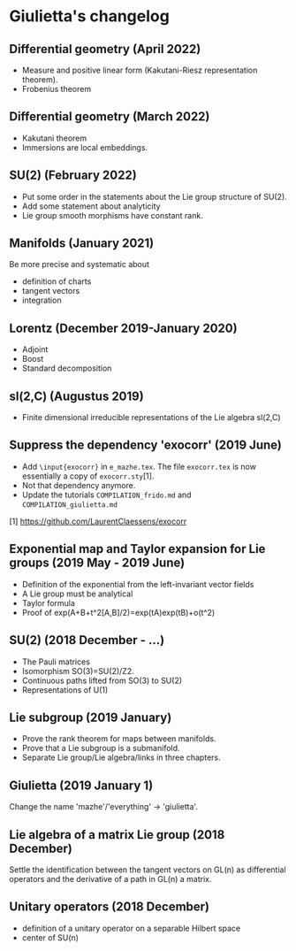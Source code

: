 # Giulietta's changelog

## Differential geometry (April 2022)

- Measure and positive linear form (Kakutani-Riesz representation theorem).
- Frobenius theorem

## Differential geometry (March 2022)

- Kakutani theorem
- Immersions are local embeddings.

## SU(2) (February 2022)

- Put some order in the statements about the Lie group structure of SU(2).
- Add some statement about analyticity
- Lie group smooth morphisms have constant rank.

## Manifolds (January 2021)

Be more precise and systematic about
- definition of charts
- tangent vectors
- integration

## Lorentz (December 2019-January 2020)

- Adjoint
- Boost
- Standard decomposition

## sl(2,C)  (Augustus 2019)

- Finite dimensional irreducible representations of the Lie algebra sl(2,C)

## Suppress the dependency 'exocorr' (2019 June)

- Add `\input{exocorr}` in `e_mazhe.tex`. The file `exocorr.tex` is now essentially a copy of `exocorr.sty`[1].
- Not that dependency anymore.
- Update the tutorials `COMPILATION_frido.md` and `COMPILATION_giulietta.md`

[1] https://github.com/LaurentClaessens/exocorr

## Exponential map and Taylor expansion for Lie groups (2019 May - 2019 June)

- Definition of the exponential from the left-invariant vector fields
- A Lie group must be analytical
- Taylor formula
- Proof of exp(A+B+t^2[A,B]/2)=exp(tA)exp(tB)+o(t^2)

## SU(2) (2018 December - ...)

- The Pauli matrices
- Isomorphism SO(3)=SU(2)/Z2.
- Continuous paths lifted from SO(3) to SU(2)
- Representations of U(1)

## Lie subgroup (2019 January)

- Prove the rank theorem for maps between manifolds.
- Prove that a Lie subgroup is a submanifold.
- Separate Lie group/Lie algebra/links in three chapters.

## Giulietta (2019 January 1)

Change the name 'mazhe'/'everything' -> 'giulietta'.

## Lie algebra of a matrix Lie group (2018 December)

Settle the identification between the tangent vectors on GL(n) as differential operators
and the derivative of a path in GL(n) a matrix.

## Unitary operators (2018 December)

- definition of a unitary operator on a separable Hilbert space
- center of SU(n)
